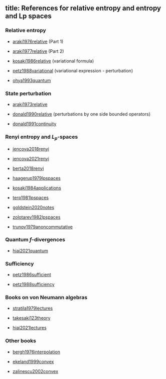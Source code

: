 title: References for relative entropy and entropy and Lp spaces 
---





### Relative entropy

* [araki1976relative](araki1976relative) (Part 1)

* [araki1977relative](araki1977relative)  (Part 2)

* [kosaki1986relative](kosaki1986relative) (variational formula)

* [petz1988variational](petz1988variational) (variational expression - perturbation)

* [ohya1993quantum](BOOK_ohya1993quantum)


### State perturbation

* [araki1973relative](araki1973relative) 

* [donald1990relative](donald1990relative) (perturbations by one side bounded operators)

* [donald1991continuity](donald1991continuity)




### Renyi entropy and $L_p$-spaces


* [jencova2018renyi](jencova2018renyi)

* [jencova2021renyi](jencova2021renyi)

* [berta2018renyi](berta2018renyi)

* [haagerup1979lpspaces](haagerup1979lpspaces)

* [kosaki1984applications](kosaki1984applications)

* [terp1981lpspaces](terp1981lpspaces)

* [goldstein2020notes](goldstein2020notes)

* [zolotarev1982lpspaces](zolotarev1982lpspaces)

* [trunov1979anoncommutative](trunov1979anoncommutative)

### Quantum $f$-divergences


* [hiai2021quantum](BOOK_hiai2021quantum)


### Sufficiency

* [petz1986sufficient](petz1986sufficient)

* [petz1988sufficiency](petz1988sufficiency)



### Books on von Neumann algebras

* [stratila1979lectures](BOOK_stratila1979lectures)

* [takesaki123theory](BOOK_takesaki123theory)

* [hiai2021lectures](BOOK_hiai2021lectures)


### Other books


* [bergh1976interpolation](BOOK_bergh1976interpolation)

* [ekeland1999convex](BOOK_ekeland1999convex)

* [zalinescu2002convex](BOOK_zalinescu2002convex)
